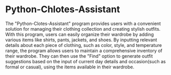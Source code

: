# Python-Chlotes-Assistant
The "Python-Clotes-Assistant" program provides users with a convenient solution for managing their clothing collection and creating stylish outfits. With this program, users can easily organize their wardrobe by adding various items like shirts, pants, jackets, and shoes. By inputting relevant details about each piece of clothing, such as color, style, and temperature range, the program allows users to maintain a comprehensive inventory of their wardrobe.
They can then use the "Find" option to generate outfit suggestions based on the input of current day details and occasion(such as formal or casual), using the items available in their wardrobe.
